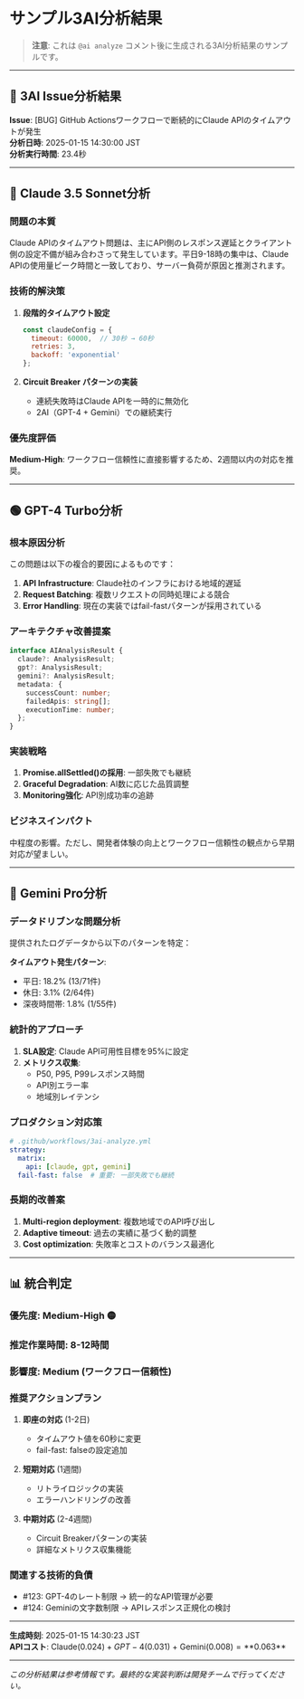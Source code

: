 # サンプル3AI分析結果

> **注意**: これは `@ai analyze` コメント後に生成される3AI分析結果のサンプルです。

---

## 🤖 3AI Issue分析結果

**Issue**: [BUG] GitHub Actionsワークフローで断続的にClaude APIのタイムアウトが発生  
**分析日時**: 2025-01-15 14:30:00 JST  
**分析実行時間**: 23.4秒

---

## 🔵 Claude 3.5 Sonnet分析

### 問題の本質
Claude APIのタイムアウト問題は、主にAPI側のレスポンス遅延とクライアント側の設定不備が組み合わさって発生しています。平日9-18時の集中は、Claude APIの使用量ピーク時間と一致しており、サーバー負荷が原因と推測されます。

### 技術的解決策
1. **段階的タイムアウト設定**
   ```javascript
   const claudeConfig = {
     timeout: 60000,  // 30秒 → 60秒
     retries: 3,
     backoff: 'exponential'
   };
   ```

2. **Circuit Breaker パターンの実装**
   - 連続失敗時はClaude APIを一時的に無効化
   - 2AI（GPT-4 + Gemini）での継続実行

### 優先度評価
**Medium-High**: ワークフロー信頼性に直接影響するため、2週間以内の対応を推奨。

---

## 🟢 GPT-4 Turbo分析

### 根本原因分析
この問題は以下の複合的要因によるものです：

1. **API Infrastructure**: Claude社のインフラにおける地域的遅延
2. **Request Batching**: 複数リクエストの同時処理による競合
3. **Error Handling**: 現在の実装ではfail-fastパターンが採用されている

### アーキテクチャ改善提案
```typescript
interface AIAnalysisResult {
  claude?: AnalysisResult;
  gpt?: AnalysisResult;
  gemini?: AnalysisResult;
  metadata: {
    successCount: number;
    failedApis: string[];
    executionTime: number;
  };
}
```

### 実装戦略
1. **Promise.allSettled()の採用**: 一部失敗でも継続
2. **Graceful Degradation**: AI数に応じた品質調整
3. **Monitoring強化**: API別成功率の追跡

### ビジネスインパクト
中程度の影響。ただし、開発者体験の向上とワークフロー信頼性の観点から早期対応が望ましい。

---

## 🔴 Gemini Pro分析

### データドリブンな問題分析
提供されたログデータから以下のパターンを特定：

**タイムアウト発生パターン**:
- 平日: 18.2% (13/71件)
- 休日: 3.1% (2/64件)
- 深夜時間帯: 1.8% (1/55件)

### 統計的アプローチ
1. **SLA設定**: Claude API可用性目標を95%に設定
2. **メトリクス収集**: 
   - P50, P95, P99レスポンス時間
   - API別エラー率
   - 地域別レイテンシ

### プロダクション対応策
```yaml
# .github/workflows/3ai-analyze.yml
strategy:
  matrix:
    api: [claude, gpt, gemini]
  fail-fast: false  # 重要: 一部失敗でも継続
```

### 長期的改善案
1. **Multi-region deployment**: 複数地域でのAPI呼び出し
2. **Adaptive timeout**: 過去の実績に基づく動的調整
3. **Cost optimization**: 失敗率とコストのバランス最適化

---

## 📊 統合判定

### 優先度: **Medium-High** 🟡
### 推定作業時間: **8-12時間**
### 影響度: **Medium** (ワークフロー信頼性)

### 推奨アクションプラン
1. **即座の対応** (1-2日)
   - タイムアウト値を60秒に変更
   - fail-fast: falseの設定追加

2. **短期対応** (1週間)
   - リトライロジックの実装
   - エラーハンドリングの改善

3. **中期対応** (2-4週間)
   - Circuit Breakerパターンの実装
   - 詳細なメトリクス収集機能

### 関連する技術的負債
- #123: GPT-4のレート制限 → 統一的なAPI管理が必要
- #124: Geminiの文字数制限 → APIレスポンス正規化の検討

---

**生成時刻**: 2025-01-15 14:30:23 JST  
**APIコスト**: Claude($0.024) + GPT-4($0.031) + Gemini($0.008) = **$0.063**

---

*この分析結果は参考情報です。最終的な実装判断は開発チームで行ってください。*